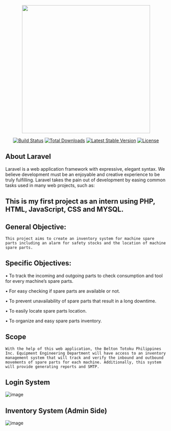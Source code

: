 <p align="center"><a href="https://laravel.com" target="_blank"><img src="https://raw.githubusercontent.com/laravel/art/master/logo-lockup/5%20SVG/2%20CMYK/1%20Full%20Color/laravel-logolockup-cmyk-red.svg" width="400"></a></p>

<p align="center">
<a href="https://travis-ci.org/laravel/framework"><img src="https://travis-ci.org/laravel/framework.svg" alt="Build Status"></a>
<a href="https://packagist.org/packages/laravel/framework"><img src="https://img.shields.io/packagist/dt/laravel/framework" alt="Total Downloads"></a>
<a href="https://packagist.org/packages/laravel/framework"><img src="https://img.shields.io/packagist/v/laravel/framework" alt="Latest Stable Version"></a>
<a href="https://packagist.org/packages/laravel/framework"><img src="https://img.shields.io/packagist/l/laravel/framework" alt="License"></a>
</p>

## About Laravel

Laravel is a web application framework with expressive, elegant syntax. We believe development must be an enjoyable and creative experience to be truly fulfilling. Laravel takes the pain out of development by easing common tasks used in many web projects, such as:

## This is my first project as an intern using PHP, HTML, JavaScript, CSS and MYSQL.

## General Objective:

	This project aims to create an inventory system for machine spare parts including an alarm for safety stocks and the location of machine spare parts.
  
## Specific Objectives:

•	To track the incoming and outgoing parts to check consumption and tool for every machine’s spare parts.

•	For easy checking if spare parts are available or not.

•	To prevent unavailability of spare parts that result in a long downtime.

•	To easily locate spare parts location.

•	To organize and easy spare parts inventory.

## Scope

	With the help of this web application, the Belton Totoku Philippines Inc. Equipment Engineering Department will have access to an inventory management system that will track and verify the inbound and outbound movements of spare parts for each machine. Additionally, this system will provide generating reports and SMTP.

## Login System

![image](https://user-images.githubusercontent.com/90967308/218298444-d32d5db8-b5b4-4ba4-8116-4bc2acb23aef.png)


## Inventory System (Admin Side)
![image](https://user-images.githubusercontent.com/90967308/218298431-06e17ef5-9a10-4295-86e9-41deda825ba4.png)


